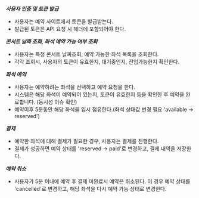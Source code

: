 ***사용자 인증 및 토큰 발급***

- 사용자는 예약 사이트에서 토큰을 발급받는다.
- 발급된 토큰은 API 요청 시 헤더에 포함되어야 한다.

***콘서트 날짜 조회, 좌석 예약 가능 여부 조회***

- 사용자는 특정 콘서트 날짜조회, 예약 가능한 좌석 목록을 조회한다.
- 각각 조회시, 사용자의 토큰이 유효한지, 대기중인지, 진입가능한지 확인한다.

***좌석 예약***

- 사용자는 예약하려는 좌석을 선택하고 예약 요청을 한다.
- 시스템은 해당 좌석이 예약되어 있는지, 토큰이 유효한지 등을 확인한 후 예약을 완료합니다.
  (동시성 이슈 확인)
- 예약이후 5분동안 해당 좌석을 임시 점유한다.(좌석 상태값 변경 필요 'available -> reserved')

***결제***

- 예약한 좌석에 대해 결제가 필요한 경우, 사용자는 결제를 진행한다.
- 결제가 성공하면 예약 상태를 'reserved -> paid'로 변경하고, 결제 내역을 저장한다.

***예약 취소***

- 사용자가 5분 이내에 예약 후 결제 미완료시 예약은 취소된다. 이 경우 예약 상태를 'cancelled'로 변경하고, 해당 좌석을 다시 예약 가능 상태로 변경한다.
